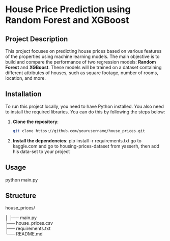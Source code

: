 # House Price Prediction using Random Forest and XGBoost

## Project Description

This project focuses on predicting house prices based on various features of the properties using machine learning models. The main objective is to build and compare the performance of two regression models: **Random Forest** and **XGBoost**. These models will be trained on a dataset containing different attributes of houses, such as square footage, number of rooms, location, and more.

## Installation

To run this project locally, you need to have Python installed. You also need to install the required libraries. You can do this by following the steps below:

1. **Clone the repository**:
   ```bash
   git clone https://github.com/yourusername/house_prices.git

2. **Install the dependencies**:
   pip install -r requirements.txt
   go to kaggle.com and go to housing-prices-dataset from yasserh, then add his data-set to your project


## Usage 

python main.py

## Structure

house_prices/

│
├── main.py                
├── house_prices.csv       
├── requirements.txt        
└── README.md   

